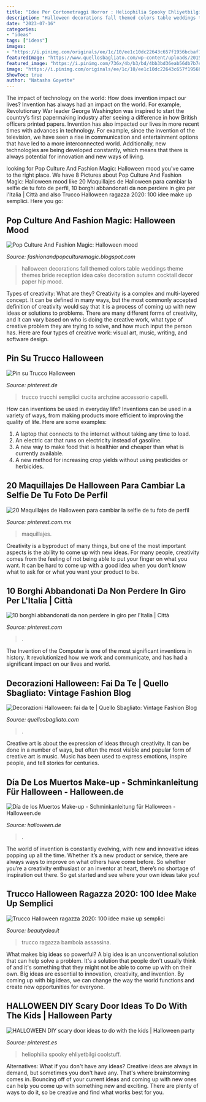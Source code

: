 ```yaml
---
title: "Idee Per Cortometraggi Horror : Heliophilia Spooky Ehliyetbilgi Coolstuff"
description: "Halloween decorations fall themed colors table weddings theme themes bride reception idea cake decoration autumn cocktail decor paper hip mood"
date: "2023-07-16"
categories:
- "ideas"
tags: ["ideas"]
images:
- "https://i.pinimg.com/originals/ee/1c/10/ee1c10dc22643c657f1956bcbaf783a8.jpg"
featuredImage: "https://www.quellosbagliato.com/wp-content/uploads/2015/10/decorazioni-halloween-fai-da-te-9.jpg"
featured_image: "https://i.pinimg.com/736x/4b/b3/bd/4bb3bd36eab56db7b7ea1c114557184b.jpg"
image: "https://i.pinimg.com/originals/ee/1c/10/ee1c10dc22643c657f1956bcbaf783a8.jpg"
ShowToc: true
author: "Natasha Goyette"
---
```



The impact of technology on the world: How does invention impact our lives?
Invention has always had an impact on the world. For example, Revolutionary War leader George Washington was inspired to start the country’s first papermaking industry after seeing a difference in how British officers printed papers. Invention has also impacted our lives in more recent times with advances in technology. For example, since the invention of the television, we have seen a rise in communication and entertainment options that have led to a more interconnected world. Additionally, new technologies are being developed constantly, which means that there is always potential for innovation and new ways of living.

	

		
looking for Pop Culture And Fashion Magic: Halloween mood you've came to the right place. We have 8 Pictures about Pop Culture And Fashion Magic: Halloween mood like 20 Maquillajes de Halloween para cambiar la selfie de tu foto de perfil, 10 borghi abbandonati da non perdere in giro per l&#039;Italia | Città and also Trucco Halloween ragazza 2020: 100 idee make up semplici. Here you go:
		
    
## Pop Culture And Fashion Magic: Halloween Mood

<img loading=lazy src="http://1.bp.blogspot.com/-0cyn98T4-wo/UmcyHsuooBI/AAAAAAAAZv0/ZArskSvgvGk/s1600/Halloween+party+ideas+Halloween+food%252C+Halloween+wedding+table.jpg" onerror="this.onerror=null;this.src='https://tse3.mm.bing.net/th?id=OIP.xhJ0P46AE2AlCwREppNJsQHaLK&amp;pid=15.1';" alt="Pop Culture And Fashion Magic: Halloween mood">

_Source: fashionandpopculturemagic.blogspot.com_

>halloween decorations fall themed colors table weddings theme themes bride reception idea cake decoration autumn cocktail decor paper hip mood. 

	

Types of creativity: What are they?
Creativity is a complex and multi-layered concept. It can be defined in many ways, but the most commonly accepted definition of creativity would say that it is a process of coming up with new ideas or solutions to problems. There are many different forms of creativity, and it can vary based on who is doing the creative work, what type of creative problem they are trying to solve, and how much input the person has. Here are four types of creative work: visual art, music, writing, and software design.

    
## Pin Su Trucco Halloween

<img loading=lazy src="https://i.pinimg.com/originals/24/87/21/248721f276c45b248eb5c1f7e4fb16d5.jpg" onerror="this.onerror=null;this.src='https://tse4.mm.bing.net/th?id=OIP.9At5jP656Sis_GT0YWKUEQHaE8&amp;pid=15.1';" alt="Pin su Trucco Halloween">

_Source: pinterest.de_

>trucco trucchi semplici cucita archzine accessorio capelli. 

	

How can inventions be used in everyday life?
Inventions can be used in a variety of ways, from making products more efficient to improving the quality of life. Here are some examples: 
1. A laptop that connects to the internet without taking any time to load. 
2. An electric car that runs on electricity instead of gasoline. 
3. A new way to make food that is healthier and cheaper than what is currently available. 
4. A new method for increasing crop yields without using pesticides or herbicides.

    
## 20 Maquillajes De Halloween Para Cambiar La Selfie De Tu Foto De Perfil

<img loading=lazy src="https://i.pinimg.com/736x/4b/b3/bd/4bb3bd36eab56db7b7ea1c114557184b.jpg" onerror="this.onerror=null;this.src='https://tse2.mm.bing.net/th?id=OIP.Y5WlP9yC6PjHsSxmV4EplgHaJP&amp;pid=15.1';" alt="20 Maquillajes de Halloween para cambiar la selfie de tu foto de perfil">

_Source: pinterest.com.mx_

>maquillajes. 

	

Creativity is a byproduct of many things, but one of the most important aspects is the ability to come up with new ideas. For many people, creativity comes from the feeling of not being able to put your finger on what you want. It can be hard to come up with a good idea when you don’t know what to ask for or what you want your product to be.

    
## 10 Borghi Abbandonati Da Non Perdere In Giro Per L&#039;Italia | Città

<img loading=lazy src="https://i.pinimg.com/originals/a5/9b/8b/a59b8bc24f7e6d96ec3d8ad15153fc18.jpg" onerror="this.onerror=null;this.src='https://tse2.mm.bing.net/th?id=OIP.sM1s_h6BB3BSr77fmDKpPgHaJ3&amp;pid=15.1';" alt="10 borghi abbandonati da non perdere in giro per l&#039;Italia | Città">

_Source: pinterest.com_

>. 

	

The Invention of the Computer is one of the most significant inventions in history. It revolutionized how we work and communicate, and has had a significant impact on our lives and world.

    
## Decorazioni Halloween: Fai Da Te | Quello Sbagliato: Vintage Fashion Blog

<img loading=lazy src="https://www.quellosbagliato.com/wp-content/uploads/2015/10/decorazioni-halloween-fai-da-te-9.jpg" onerror="this.onerror=null;this.src='https://tse2.mm.bing.net/th?id=OIP.ViMGl-F0MqvddsQhdsmhMQHaKi&amp;pid=15.1';" alt="Decorazioni Halloween: fai da te | Quello Sbagliato: Vintage Fashion Blog">

_Source: quellosbagliato.com_

>. 

	

Creative art is about the expression of ideas through creativity. It can be done in a number of ways, but often the most visible and popular form of creative art is music. Music has been used to express emotions, inspire people, and tell stories for centuries.

    
## Día De Los Muertos Make-up - Schminkanleitung Für Halloween - Halloween.de

<img loading=lazy src="https://www.halloween.de/files/2012/09/Dia-de-los-Muertos-Paar-21.jpg" onerror="this.onerror=null;this.src='https://tse3.mm.bing.net/th?id=OIP.HMYrgSsQsEpMpcbKgTw2PwHaLH&amp;pid=15.1';" alt="Día de los Muertos Make-up - Schminkanleitung für Halloween - Halloween.de">

_Source: halloween.de_

>. 

	

The world of invention is constantly evolving, with new and innovative ideas popping up all the time. Whether it’s a new product or service, there are always ways to improve on what others have come before. So whether you’re a creativity enthusiast or an inventor at heart, there’s no shortage of inspiration out there. So get started and see where your own ideas take you!

    
## Trucco Halloween Ragazza 2020: 100 Idee Make Up Semplici

<img loading=lazy src="https://www.beautydea.it/wp-content/uploads/2019/07/trucco-halloween-ragazza-9-1000-113.jpg" onerror="this.onerror=null;this.src='https://tse1.mm.bing.net/th?id=OIP.8xUBz2Uab0YhUNmutIdO1wHaHa&amp;pid=15.1';" alt="Trucco Halloween ragazza 2020: 100 idee make up semplici">

_Source: beautydea.it_

>trucco ragazza bambola assassina. 

	

What makes big ideas so powerful?
A big idea is an unconventional solution that can help solve a problem. It's a solution that people don't usually think of and it's something that they might not be able to come up with on their own. Big ideas are essential to innovation, creativity, and invention. By coming up with big ideas, we can change the way the world functions and create new opportunities for everyone.

    
## HALLOWEEN DIY Scary Door Ideas To Do With The Kids | Halloween Party

<img loading=lazy src="https://i.pinimg.com/originals/ee/1c/10/ee1c10dc22643c657f1956bcbaf783a8.jpg" onerror="this.onerror=null;this.src='https://tse2.mm.bing.net/th?id=OIP.erTmDp27ZpAstMeyTJ0AnQHaHa&amp;pid=15.1';" alt="HALLOWEEN DIY scary door ideas to do with the kids | Halloween party">

_Source: pinterest.es_

>heliophilia spooky ehliyetbilgi coolstuff. 

	

Alternatives: What if you don't have any ideas?
Creative ideas are always in demand, but sometimes you don't have any. That's where brainstorming comes in. Bouncing off of your current ideas and coming up with new ones can help you come up with something new and exciting. There are plenty of ways to do it, so be creative and find what works best for you.

